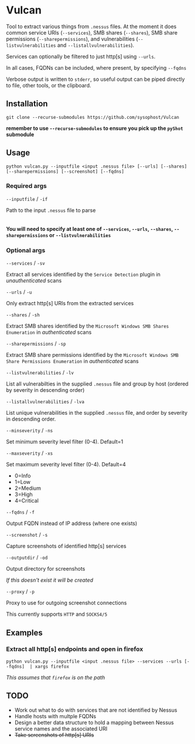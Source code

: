 # Vulcan

Tool to extract various things from `.nessus` files.
At the moment it does common service URIs (`--services`), SMB shares (`--shares`), SMB share permissions (`--sharepermissions`), and vulnerabilities (`--listvulnerabilities` and `--listallvulnerabilities`).

Services can optionally be filtered to just http[s] using `--urls`.

In all cases, FQDNs can be included, where present, by specifying `--fqdns`

Verbose output is written to `stderr`, so useful output can be piped directly to file, other tools, or the clipboard.

## Installation

`git clone --recurse-submodules https://github.com/sysophost/Vulcan`

**remember to use `--recurse-submodules` to ensure you pick up the `pyShot` submodule**

## Usage

`python vulcan.py --inputfile <input .nessus file> [--urls] [--shares] [--sharepermissions] [--screenshot] [--fqdns]`

### Required args

`--inputfile` / `-if`

Path to the input `.nessus` file to parse
<br><br><br>
**You will need to specify at least one of `--services`, `--urls`, `--shares`, `--sharepermissions` or `--listvulnerabilities`**

### Optional args

`--services` / `-sv`

Extract all services identified by the `Service Detection` plugin in *unauthenticated* scans

`--urls` / `-u`

Only extract http[s] URIs from the extracted services

`--shares` / `-sh`

Extract SMB shares identified by the `Microsoft Windows SMB Shares Enumeration` in *authenticated* scans

`--sharepermissions` / `-sp`

Extract SMB share permissions identified by the `Microsoft Windows SMB Share Permissions Enumeration` in *authenticated* scans

`--listvulnerabilities` / `-lv`

List all vulnerabilties in the supplied `.nessus` file and group by host (ordered by severity in descending order)

`--listallvulnerabilities` / `-lva`

List unique vulnerabilities in the supplied `.nessus` file, and order by severity in descending order.

`--minseverity` / `-ns`

Set minimum severity level filter (0-4). Default=1

`--maxseverity` / `-xs`

Set maximum severity level filter (0-4). Default=4

* 0=Info
* 1=Low
* 2=Medium
* 3=High
* 4=Critical

`--fqdns` / `-f`

Output FQDN instead of IP address (where one exists)

`--screenshot` / `-s`

Capture screenshots of identified http[s] services

`--outputdir` / `-od`

Output directory for screenshots

*If this doesn't exist it will be created*

`--proxy` /  `-p`

Proxy to use for outgoing screenshot connections

This currently supports `HTTP` and `SOCKS4/5`

## Examples

### Extract all http[s] endpoints and open in firefox

`python vulcan.py --inputfile <input .nessus file> --services --urls [--fqdns]  | xargs firefox`

*This assumes that `firefox` is on the path*

## TODO

* Work out what to do with services that are not identified by Nessus
* Handle hosts with multple FQDNs
* Design a better data structure to hold a mapping between Nessus service names and the associated URI
* ~~Take screenshots of http[s] URIs~~
